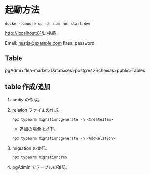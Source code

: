 # 起動方法

```bash:
docker-compose up -d; npm run start:dev
```

<http://localhost:81/>に接続。

Email: <nestjs@example.com>
Pass: password

## Table

pgAdmin
flea-market>Databases>postgres>Schemas>public>Tables

## table 作成/追加

1. entity の作成。
2. relation ファイルの作成。

   ```bash:
   npx typeorm migration:generate -n <CreateItem>
   ```

   - 追加の場合は以下。

   ```bash:
   npx typeorm migration:generate -n <AddRelation>
   ```

3. migration の実行。

   ```bash:
   npx typeorm migration:run
   ```

4. pgAdmin でテーブルの確認。
